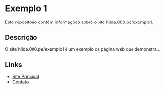# Exemplo 1

Este repositório contém informações sobre o site [hilda.000.pe/exemplo1](http://hilda.000.pe/exemplo1).

## Descrição

O site hilda.000.pe/exemplo1 é um exemplo de página web que demonstra...

## Links

- [Site Principal](http://hilda.000.pe/exemplo1)
- [Contato](mailto:contato@exemplo.com)
